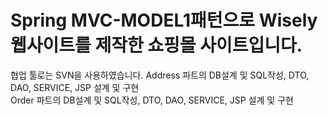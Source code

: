 # Spring MVC-MODEL1패턴으로 Wisely 웹사이트를 제작한 쇼핑몰 사이트입니다.
협업 툴로는 SVN을 사용하였습니다.
Address 파트의 DB설계 및 SQL작성, DTO, DAO, SERVICE, JSP 설계 및 구현  
Order 파트의 DB설계 및 SQL작성, DTO, DAO, SERVICE, JSP 설계 및 구현  
